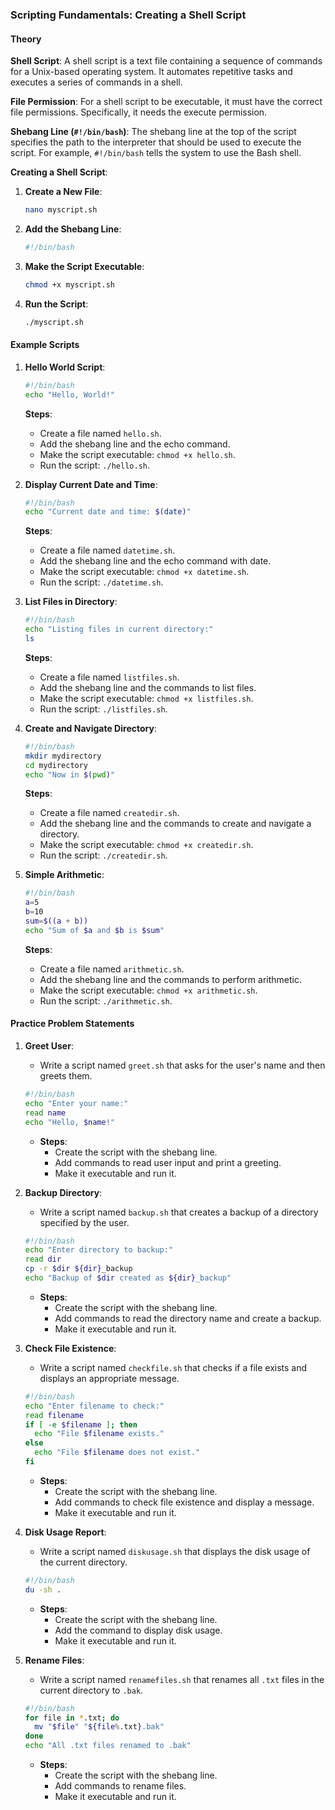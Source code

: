 ### Scripting Fundamentals: Creating a Shell Script

#### Theory

**Shell Script**:
A shell script is a text file containing a sequence of commands for a Unix-based operating system. It automates repetitive tasks and executes a series of commands in a shell.

**File Permission**:
For a shell script to be executable, it must have the correct file permissions. Specifically, it needs the execute permission.

**Shebang Line (`#!/bin/bash`)**:
The shebang line at the top of the script specifies the path to the interpreter that should be used to execute the script. For example, `#!/bin/bash` tells the system to use the Bash shell.

**Creating a Shell Script**:
1. **Create a New File**:
   ```bash
   nano myscript.sh
   ```
2. **Add the Shebang Line**:
   ```bash
   #!/bin/bash
   ```
3. **Make the Script Executable**:
   ```bash
   chmod +x myscript.sh
   ```
4. **Run the Script**:
   ```bash
   ./myscript.sh
   ```

#### Example Scripts

1. **Hello World Script**:
   ```bash
   #!/bin/bash
   echo "Hello, World!"
   ```
   **Steps**:
   - Create a file named `hello.sh`.
   - Add the shebang line and the echo command.
   - Make the script executable: `chmod +x hello.sh`.
   - Run the script: `./hello.sh`.

2. **Display Current Date and Time**:
   ```bash
   #!/bin/bash
   echo "Current date and time: $(date)"
   ```
   **Steps**:
   - Create a file named `datetime.sh`.
   - Add the shebang line and the echo command with date.
   - Make the script executable: `chmod +x datetime.sh`.
   - Run the script: `./datetime.sh`.

3. **List Files in Directory**:
   ```bash
   #!/bin/bash
   echo "Listing files in current directory:"
   ls
   ```
   **Steps**:
   - Create a file named `listfiles.sh`.
   - Add the shebang line and the commands to list files.
   - Make the script executable: `chmod +x listfiles.sh`.
   - Run the script: `./listfiles.sh`.

4. **Create and Navigate Directory**:
   ```bash
   #!/bin/bash
   mkdir mydirectory
   cd mydirectory
   echo "Now in $(pwd)"
   ```
   **Steps**:
   - Create a file named `createdir.sh`.
   - Add the shebang line and the commands to create and navigate a directory.
   - Make the script executable: `chmod +x createdir.sh`.
   - Run the script: `./createdir.sh`.

5. **Simple Arithmetic**:
   ```bash
   #!/bin/bash
   a=5
   b=10
   sum=$((a + b))
   echo "Sum of $a and $b is $sum"
   ```
   **Steps**:
   - Create a file named `arithmetic.sh`.
   - Add the shebang line and the commands to perform arithmetic.
   - Make the script executable: `chmod +x arithmetic.sh`.
   - Run the script: `./arithmetic.sh`.

#### Practice Problem Statements

1. **Greet User**:
   - Write a script named `greet.sh` that asks for the user's name and then greets them.
   ```bash
   #!/bin/bash
   echo "Enter your name:"
   read name
   echo "Hello, $name!"
   ```
   - **Steps**: 
     - Create the script with the shebang line.
     - Add commands to read user input and print a greeting.
     - Make it executable and run it.

2. **Backup Directory**:
   - Write a script named `backup.sh` that creates a backup of a directory specified by the user.
   ```bash
   #!/bin/bash
   echo "Enter directory to backup:"
   read dir
   cp -r $dir ${dir}_backup
   echo "Backup of $dir created as ${dir}_backup"
   ```
   - **Steps**:
     - Create the script with the shebang line.
     - Add commands to read the directory name and create a backup.
     - Make it executable and run it.

3. **Check File Existence**:
   - Write a script named `checkfile.sh` that checks if a file exists and displays an appropriate message.
   ```bash
   #!/bin/bash
   echo "Enter filename to check:"
   read filename
   if [ -e $filename ]; then
     echo "File $filename exists."
   else
     echo "File $filename does not exist."
   fi
   ```
   - **Steps**:
     - Create the script with the shebang line.
     - Add commands to check file existence and display a message.
     - Make it executable and run it.

4. **Disk Usage Report**:
   - Write a script named `diskusage.sh` that displays the disk usage of the current directory.
   ```bash
   #!/bin/bash
   du -sh .
   ```
   - **Steps**:
     - Create the script with the shebang line.
     - Add the command to display disk usage.
     - Make it executable and run it.

5. **Rename Files**:
   - Write a script named `renamefiles.sh` that renames all `.txt` files in the current directory to `.bak`.
   ```bash
   #!/bin/bash
   for file in *.txt; do
     mv "$file" "${file%.txt}.bak"
   done
   echo "All .txt files renamed to .bak"
   ```
   - **Steps**:
     - Create the script with the shebang line.
     - Add commands to rename files.
     - Make it executable and run it.
